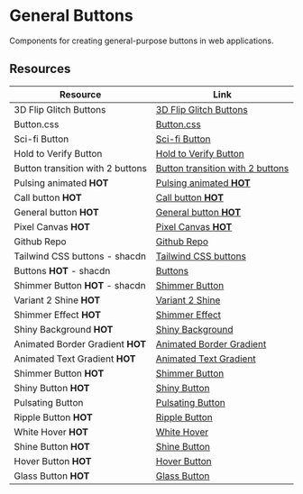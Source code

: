 # General Buttons

Components for creating general-purpose buttons in web applications.

## Resources

| Resource | Link |
|---|---|
| 3D Flip Glitch Buttons | [3D Flip Glitch Buttons](https://codepen.io/cybert33n/pen/yXwZVx) |
| Button.css | [Button.css](https://codepen.io/kevinfan23/pen/BKbWxP) |
| Sci-fi Button | [Sci-fi Button](https://codepen.io/jeromefarnum/details/VLjxvW) |
| Hold to Verify Button | [Hold to Verify Button](https://codepen.io/aaroniker/pen/WNNWQbM) |
| Button transition with 2 buttons | [Button transition with 2 buttons](https://codepen.io/montechristos/pen/EPvOwJ) |
| Pulsing animated **HOT** | [Pulsing animated **HOT**](https://codepen.io/emileaublet/pen/PNvNma) |
| Call button **HOT** | [Call button **HOT**](https://codepen.io/get-web/pen/bGdVOWq) |
| General button **HOT** | [General button **HOT**](https://codepen.io/simeydotme/pen/ZEgJoXB) |
| Pixel Canvas **HOT** | [Pixel Canvas **HOT**](https://ryanmulligan.dev/blog/pixel-canvas/) |
| Github Repo | [Github Repo](https://github.com/hexagoncircle/pixel-canvas) |
| Tailwind CSS buttons - shacdn | [Tailwind CSS buttons](https://ui.aceternity.com/components/tailwindcss-buttons) |
| Buttons **HOT** - shacdn | [Buttons](https://www.edilozi.pro/docs/components/buttons) |
| Shimmer Button **HOT** - shacdn | [Shimmer Button](https://nyxbui.design/docs/components/shimmer-button) |
| Variant 2 Shine **HOT** | [Variant 2 Shine](https://ui.indie-starter.dev/docs/buttons#variant-2-shine) |
| Shimmer Effect **HOT** | [Shimmer Effect](https://ui.indie-starter.dev/docs/eye-catching-buttons#variant-1---shimmer-effect) |
| Shiny Background **HOT** | [Shiny Background](https://ui.indie-starter.dev/docs/eye-catching-buttons#variant-2---shiny-background) |
| Animated Border Gradient **HOT** | [Animated Border Gradient](https://ui.indie-starter.dev/docs/eye-catching-buttons#variant-4---animated-border-gradient) |
| Animated Text Gradient **HOT** | [Animated Text Gradient](https://ui.indie-starter.dev/docs/eye-catching-buttons#variant-5---animated-text-gradient) |
| Shimmer Button **HOT** | [Shimmer Button](https://magicui.design/docs/components/shimmer-button) |
| Shiny Button **HOT** | [Shiny Button](https://magicui.design/docs/components/shiny-button) |
| Pulsating Button | [Pulsating Button](https://magicui.design/docs/components/pulsating-button) |
| Ripple Button **HOT** | [Ripple Button](https://magicui.design/docs/components/ripple-button) |
| White Hover **HOT** | [White Hover](https://uiverse.io/cssbuttons-io/friendly-dragon-76) |
| Shine Button **HOT** | [Shine Button](https://uiverse.io/Allyhere/strong-pug-22) |
| Hover Button **HOT** | [Hover Button](https://uiverse.io/SelfMadeSystem/weak-mole-88) |
| Glass Button **HOT** | [Glass Button](https://codepen.io/Petr-Knoll/pen/QwWLZdx) | 